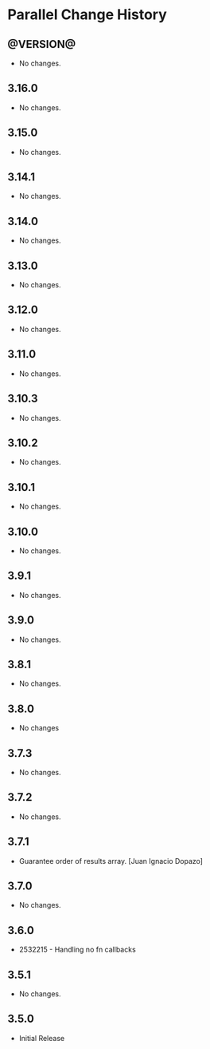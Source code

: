 Parallel Change History
=======================

@VERSION@
------

* No changes.

3.16.0
------

* No changes.

3.15.0
------

* No changes.

3.14.1
------

* No changes.

3.14.0
------

* No changes.

3.13.0
------

* No changes.

3.12.0
------

* No changes.

3.11.0
------

* No changes.

3.10.3
------

* No changes.

3.10.2
------

* No changes.

3.10.1
------

* No changes.

3.10.0
------

* No changes.

3.9.1
-----

* No changes.

3.9.0
-----

* No changes.

3.8.1
-----

* No changes.

3.8.0
-----

* No changes

3.7.3
-----

* No changes.

3.7.2
-----

* No changes.

3.7.1
-----

* Guarantee order of results array. [Juan Ignacio Dopazo]

3.7.0
-----

* No changes.

3.6.0
-----

* 2532215 - Handling no fn callbacks

3.5.1
-----

* No changes.

3.5.0
-----

* Initial Release
